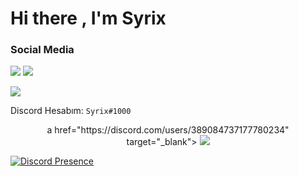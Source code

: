 # Hi there , I'm Syrix

<h3>Social Media</h3>
<p align="left">
  <a href="https://discord.com/users/389084737177780234" target"blank_"><img src="https://img.shields.io/badge/discord%20-7289DA.svg?&style=for-the-badge&logo=discord&logoColor=white"></a>
  <a href="https://github.com/syrixshu" target"blank_"><img src="https://img.shields.io/badge/GitHub%20-191717.svg?&style=for-the-badge&logo=github&logoColor=white"></a>
</p>
  <a href="https://syrix.xyz/" target"blank_"><img src="https://img.shields.io/badge/-MY%20SITE-red"></a>
</p>

Discord Hesabım: `Syrix#1000`

<div align="center">
  a href="https://discord.com/users/389084737177780234" target="_blank">
        <img src="https://lanyard-profile-readme.vercel.app/api/298888568279924746">
   </a>
</div>

[![Discord Presence](https://lanyard-profile-readme.vercel.app/api/389084737177780234)](https://discord.com/users/389084737177780234)

